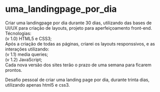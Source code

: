# uma_landingpage_por_dia

Criar uma landingpage por dia durante 30 dias, utilizando das bases de UI/UX para criação de layouts, projeto para aperfeiçoamento front-end.
Técnologias:<br>
(v 1.0) HTML5 e CSS3;<br>
Após a criação de todas as páginas, criarei os layouts responssivos, e as interações utilizando:<br>
(v 1.1) media queries;<br>
(v 1.2) JavaScript;<br>
Cada nova versão dos sites terão o prazo de uma semana para ficarem prontos.<br>

Desafio pessoal de criar uma landing page por dia, durante trinta dias, utilizando apenas html5 e css3.
